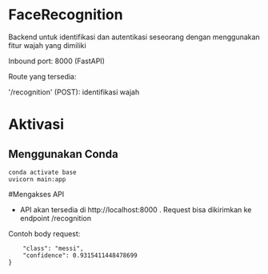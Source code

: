 # FaceRecognition
Backend untuk identifikasi dan autentikasi seseorang dengan menggunakan fitur wajah yang dimiliki

Inbound port: 8000 (FastAPI)

Route yang tersedia:

'/recognition' (POST): identifikasi wajah

# Aktivasi
## Menggunakan Conda
```
conda activate base
uvicorn main:app
```
#Mengakses API
- API akan tersedia di http://localhost:8000 . Request bisa dikirimkan ke endpoint /recognition

Contoh body request:
```{
    "class": "messi",
    "confidence": 0.9315411448478699
}
```

